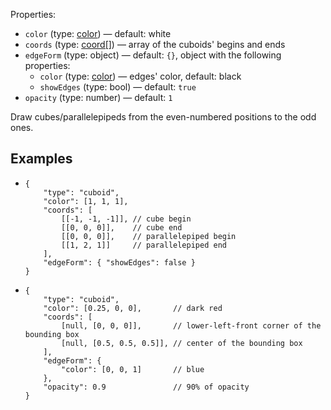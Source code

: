 Properties:
- `color` (type: [color](documentation/types/color)) — default: white
- `coords` (type: [coord[]](documentation/types/coord)) — array of the cuboids' begins and ends
- `edgeForm` (type: object) — default: `{}`, object with the following properties:
  - `color` (type: [color](documentation/types/color)) — edges' color, default: black
  - `showEdges` (type: bool) — default: `true`
- `opacity` (type: number) — default: `1`

Draw cubes/parallelepipeds from the even-numbered positions to the odd ones.

## Examples
- ```jsonc
  {
      "type": "cuboid",
      "color": [1, 1, 1],
      "coords": [
          [[-1, -1, -1]], // cube begin
          [[0, 0, 0]],    // cube end
          [[0, 0, 0]],    // parallelepiped begin
          [[1, 2, 1]]     // parallelepiped end
      ],
      "edgeForm": { "showEdges": false }
  }
  ```
  <div class='center' id='graphics-container-1'></div>
  <script>
      drawGraphics3d(
          document.getElementById('graphics-container-1'),
          {
              elements: [
                  {
                      type: 'cuboid',
                      color: [1, 1, 1],
                      coords: [
                          [[-1, -1, -1]], // cube begin
                          [[0, 0, 0]],    // cube end
                          [[0, 0, 0]],    // parallelepiped begin
                          [[1, 2, 1]]     // parallelepiped end
                      ],
                      edgeForm: { showEdges: false }
                  }
              ],
              lighting: [
                  {
                      type: 'directional',
                      color: [1, 1, 1],
                      coords: [[1, 1, 1]]
                  }
              ],
              viewpoint: [2, -4, 4]
          }
      );
  </script>
- ```jsonc
  {
      "type": "cuboid",
      "color": [0.25, 0, 0],       // dark red
      "coords": [
          [null, [0, 0, 0]],       // lower-left-front corner of the bounding box
          [null, [0.5, 0.5, 0.5]], // center of the bounding box
      ],
      "edgeForm": {
          "color": [0, 0, 1]       // blue
      },
      "opacity": 0.9               // 90% of opacity
  }
  ```
  <div class='center' id='graphics-container'></div>
  <script>
      drawGraphics3d(
          document.getElementById('graphics-container'),
          {
              elements: [
                  {
                      type: 'cuboid',
                      color: [0.25, 0, 0], // dark red
                      coords: [
                          [null, [0, 0, 0]], // lower-left-front corner of the bounding box
                          [null, [0.5, 0.5, 0.5]], // center of the bounding box
                      ],
                      edgeForm: {
                          color: [0, 0, 1] // blue
                      },
                      opacity: 0.9 // 90% of opacity
                  }
              ],
              lighting: [
                  {
                      type: 'directional',
                      color: [1, 1, 1],
                      coords: [[1, 1, 1]]
                  }
              ],
              viewpoint: [2, -4, 4]
          }
      );
  </script>
